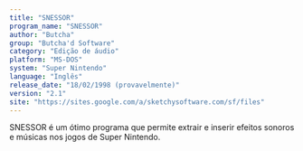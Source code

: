 ```yaml
---
title: "SNESSOR"
program_name: "SNESSOR"
author: "Butcha"
group: "Butcha'd Software"
category: "Edição de áudio"
platform: "MS-DOS"
system: "Super Nintendo"
language: "Inglês"
release_date: "18/02/1998 (provavelmente)"
version: "2.1"
site: "https://sites.google.com/a/sketchysoftware.com/sf/files"
---
```

SNESSOR é um ótimo programa que permite extrair e inserir efeitos sonoros e músicas nos jogos de Super Nintendo.
